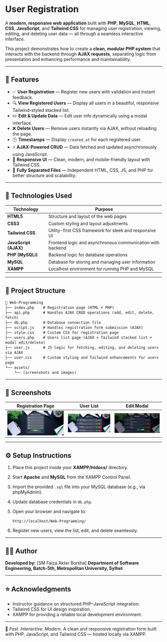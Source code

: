 # User Registration 

A **modern, responsive web application** built with **PHP**, **MySQL**, **HTML**, **CSS**, **JavaScript**, and **Tailwind CSS** for managing user registration, viewing, editing, and deleting user data — all through a seamless interactive interface.

This project demonstrates how to create a **clean, modular PHP system** that interacts with the backend through **AJAX requests**, separating logic from presentation and enhancing performance and maintainability.

---

## 🚀 Features

* ✅ **User Registration** — Register new users with validation and instant feedback.
* 🔍 **View Registered Users** — Display all users in a beautiful, responsive Tailwind-styled stacked list.
* ✏️ **Edit & Update Data** — Edit user info dynamically using a modal interface.
* ❌ **Delete Users** — Remove users instantly via AJAX, without reloading the page.
* 🕒 **Timestamps** — Display `created_at` for each registered user.
* ⚡ **AJAX-Powered CRUD** — Data fetched and updated asynchronously using JavaScript.
* 🎨 **Responsive UI** — Clean, modern, and mobile-friendly layout with Tailwind CSS.
* 🔗 **Fully Separated Files** — Independent HTML, CSS, JS, and PHP for better structure and scalability.

---

## 🧠 Technologies Used

| Technology            | Purpose                                                    |
| --------------------- | ---------------------------------------------------------- |
| **HTML5**             | Structure and layout of the web pages                      |
| **CSS3**              | Custom styling and layout adjustments                      |
| **Tailwind CSS**      | Utility-first CSS framework for sleek and responsive UI    |
| **JavaScript (AJAX)** | Frontend logic and asynchronous communication with backend |
| **PHP (MySQLi)**      | Backend logic for database operations                      |
| **MySQL**             | Database for storing and managing user information         |
| **XAMPP**             | Localhost environment for running PHP and MySQL            |

---

## 📂 Project Structure

```
📁 Web-Programming
├── index.php    # Registration page (HTML + PHP)
├── api.php      # Handles AJAX CRUD operations (add, edit, delete, fetch) 
├── db.php       # Database connection file   
├── script.js    # Handles registration form submission (AJAX)
├── style.css    # Custom CSS for registration page
├── users.php    # Users list page (AJAX + Tailwind stacked list + modal edit/delete)               
├── user.js      # JS logic for fetching, editing, and deleting users via AJAX
├── user.css     # Custom styling and Tailwind enhancements for users page                      
└── assets/
    └── (screenshots and images)
```

---

## 📸 Screenshots

| Registration Page                            | User List                            | Edit Modal                            |
| -------------------------------------------- | ------------------------------------ | ------------------------------------- |
| ![Registration Page](assets/registration_page.png) | ![User List](assets/user_page.png) | ![Edit Modal](assets/edit_modal.png) |

---

## ⚙️ Setup Instructions

1. Place this project inside your **XAMPP/htdocs/** directory.

2. Start **Apache** and **MySQL** from the XAMPP Control Panel.

3. Import the provided `.sql` file into your MySQL database (e.g., via phpMyAdmin).

4. Update database credentials in `db.php`.

5. Open your browser and navigate to:

   ```
   http://localhost/Web-Programming/
   ```

6. Register new users, view the list, edit, and delete seamlessly.


---

## 👨‍💻 Author

**Developed by:** [SM Faiza Akter Borsha]
**Department of Software Engineering, Batch-5th, Metropolitan University, Sylhet**

---

## ⭐ Acknowledgments

* Instructor guidance on structured PHP–JavaScript integration.
* Tailwind CSS for UI design inspiration.
* XAMPP for providing a reliable local development environment.

---

🩵 *Fast. Interactive. Modern.*
A clean and responsive registration form built with PHP, JavaScript, and Tailwind CSS — hosted locally via XAMPP.
